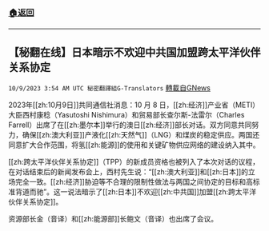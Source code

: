 ###  [:house:返回](README.md)
---


## 【秘翻在线】日本暗示不欢迎中共国加盟跨太平洋伙伴关系协定
`10/9/2023 3:54 AM UTC 秘密翻譯組G-Translators` [轉載自GNews](https://gnews.org/articles/1806153)

2023年[[zh:10月9日]]共同通信社消息：10 月 8 日，[[zh:经济]]产业省（METI）大臣西村康稔（Yasutoshi Nishimura）和贸易部长查尔斯\-法雷尔（Charles Farrell）出席了在[[zh:墨尔本]]举行的澳日[[zh:经济]]部长对话。双方同意共同努力，确保[[zh:澳大利亚]]产液化[[zh:天然气]]（LNG）和煤炭的稳定供应。两国还同意扩大合作范围，将氢[[zh:能源]]的使用和关键矿物供应网络的建设纳入其中。

[[zh:跨太平洋伙伴关系协定]]（TPP）的新成员资格也被列入了本次对话的议程，在对话结束后的新闻发布会上，西村先生说：“[[zh:澳大利亚]]和[[zh:日本]]的立场完全一致。[[zh:经济]]胁迫等不合理的限制性做法与两国之间协定的目标和高标准背道而驰”。这一说法暗示了[[zh:日本]]不欢迎[[zh:中共国]]加盟[[zh:跨太平洋伙伴关系协定]]。

资源部长金（音译）和[[zh:能源部]]长鲍文（音译）也出席了会议。
